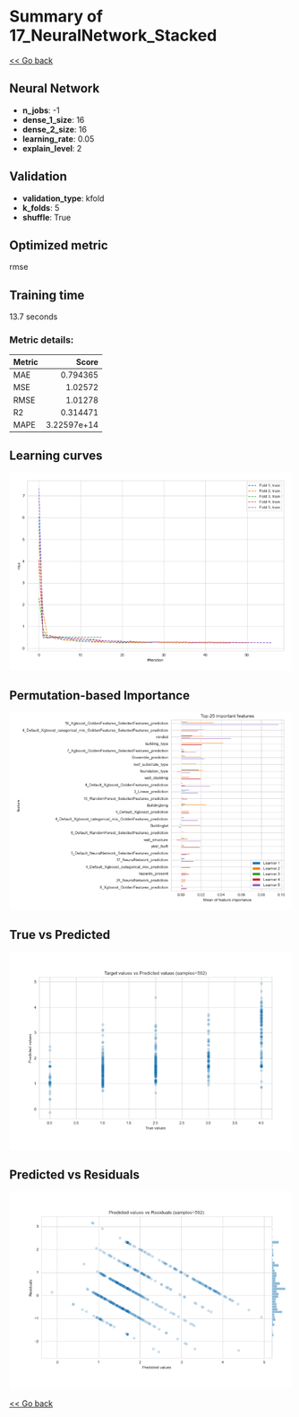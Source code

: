 # Summary of 17_NeuralNetwork_Stacked

[<< Go back](../README.md)


## Neural Network
- **n_jobs**: -1
- **dense_1_size**: 16
- **dense_2_size**: 16
- **learning_rate**: 0.05
- **explain_level**: 2

## Validation
 - **validation_type**: kfold
 - **k_folds**: 5
 - **shuffle**: True

## Optimized metric
rmse

## Training time

13.7 seconds

### Metric details:
| Metric   |       Score |
|:---------|------------:|
| MAE      | 0.794365    |
| MSE      | 1.02572     |
| RMSE     | 1.01278     |
| R2       | 0.314471    |
| MAPE     | 3.22597e+14 |



## Learning curves
![Learning curves](learning_curves.png)

## Permutation-based Importance
![Permutation-based Importance](permutation_importance.png)
## True vs Predicted

![True vs Predicted](true_vs_predicted.png)


## Predicted vs Residuals

![Predicted vs Residuals](predicted_vs_residuals.png)



[<< Go back](../README.md)
